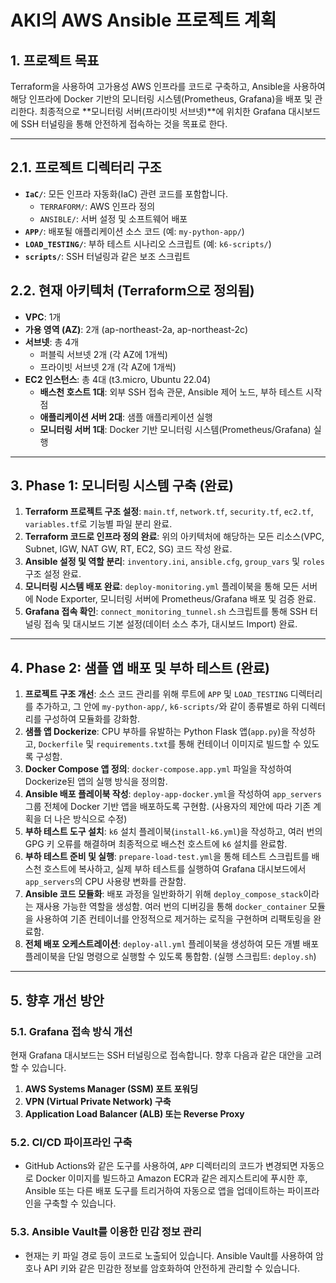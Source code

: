 # AKI의 AWS Ansible 프로젝트 계획

## 1. 프로젝트 목표

Terraform을 사용하여 고가용성 AWS 인프라를 코드로 구축하고, Ansible을 사용하여 해당 인프라에 Docker 기반의 모니터링 시스템(Prometheus, Grafana)을 배포 및 관리한다. 최종적으로 **모니터링 서버(프라이빗 서브넷)**에 위치한 Grafana 대시보드에 SSH 터널링을 통해 안전하게 접속하는 것을 목표로 한다.

---

## 2.1. 프로젝트 디렉터리 구조

- **`IaC/`**: 모든 인프라 자동화(IaC) 관련 코드를 포함합니다.
  - `TERRAFORM/`: AWS 인프라 정의
  - `ANSIBLE/`: 서버 설정 및 소프트웨어 배포
- **`APP/`**: 배포될 애플리케이션 소스 코드 (예: `my-python-app/`)
- **`LOAD_TESTING/`**: 부하 테스트 시나리오 스크립트 (예: `k6-scripts/`)
- **`scripts/`**: SSH 터널링과 같은 보조 스크립트

## 2.2. 현재 아키텍처 (Terraform으로 정의됨)

- **VPC**: 1개
- **가용 영역 (AZ)**: 2개 (ap-northeast-2a, ap-northeast-2c)
- **서브넷**: 총 4개
  - 퍼블릭 서브넷 2개 (각 AZ에 1개씩)
  - 프라이빗 서브넷 2개 (각 AZ에 1개씩)
- **EC2 인스턴스**: 총 4대 (t3.micro, Ubuntu 22.04)
  - **배스천 호스트 1대**: 외부 SSH 접속 관문, Ansible 제어 노드, 부하 테스트 시작점
  - **애플리케이션 서버 2대**: 샘플 애플리케이션 실행
  - **모니터링 서버 1대**: Docker 기반 모니터링 시스템(Prometheus/Grafana) 실행

---

## 3. Phase 1: 모니터링 시스템 구축 (완료)

1.  **Terraform 프로젝트 구조 설정**: `main.tf`, `network.tf`, `security.tf`, `ec2.tf`, `variables.tf`로 기능별 파일 분리 완료.
2.  **Terraform 코드로 인프라 정의 완료**: 위의 아키텍처에 해당하는 모든 리소스(VPC, Subnet, IGW, NAT GW, RT, EC2, SG) 코드 작성 완료.
3.  **Ansible 설정 및 역할 분리**: `inventory.ini`, `ansible.cfg`, `group_vars` 및 `roles` 구조 설정 완료.
4.  **모니터링 시스템 배포 완료**: `deploy-monitoring.yml` 플레이북을 통해 모든 서버에 Node Exporter, 모니터링 서버에 Prometheus/Grafana 배포 및 검증 완료.
5.  **Grafana 접속 확인**: `connect_monitoring_tunnel.sh` 스크립트를 통해 SSH 터널링 접속 및 대시보드 기본 설정(데이터 소스 추가, 대시보드 Import) 완료.

---

## 4. Phase 2: 샘플 앱 배포 및 부하 테스트 (완료)

1.  **프로젝트 구조 개선**: 소스 코드 관리를 위해 루트에 `APP` 및 `LOAD_TESTING` 디렉터리를 추가하고, 그 안에 `my-python-app/`, `k6-scripts/`와 같이 종류별로 하위 디렉터리를 구성하여 모듈화를 강화함.
2.  **샘플 앱 Dockerize**: CPU 부하를 유발하는 Python Flask 앱(`app.py`)을 작성하고, `Dockerfile` 및 `requirements.txt`를 통해 컨테이너 이미지로 빌드할 수 있도록 구성함.
3.  **Docker Compose 앱 정의**: `docker-compose.app.yml` 파일을 작성하여 Dockerize된 앱의 실행 방식을 정의함.
4.  **Ansible 배포 플레이북 작성**: `deploy-app-docker.yml`을 작성하여 `app_servers` 그룹 전체에 Docker 기반 앱을 배포하도록 구현함. (사용자의 제안에 따라 기존 계획을 더 나은 방식으로 수정)
5.  **부하 테스트 도구 설치**: `k6` 설치 플레이북(`install-k6.yml`)을 작성하고, 여러 번의 GPG 키 오류를 해결하며 최종적으로 배스천 호스트에 `k6` 설치를 완료함.
6.  **부하 테스트 준비 및 실행**: `prepare-load-test.yml`을 통해 테스트 스크립트를 배스천 호스트에 복사하고, 실제 부하 테스트를 실행하여 Grafana 대시보드에서 `app_servers`의 CPU 사용량 변화를 관찰함.
7.  **Ansible 코드 모듈화**: 배포 과정을 일반화하기 위해 `deploy_compose_stack`이라는 재사용 가능한 역할을 생성함. 여러 번의 디버깅을 통해 `docker_container` 모듈을 사용하여 기존 컨테이너를 안정적으로 제거하는 로직을 구현하며 리팩토링을 완료함.
8.  **전체 배포 오케스트레이션**: `deploy-all.yml` 플레이북을 생성하여 모든 개별 배포 플레이북을 단일 명령으로 실행할 수 있도록 통합함. (실행 스크립트: `deploy.sh`)

---

## 5. 향후 개선 방안

### 5.1. Grafana 접속 방식 개선

현재 Grafana 대시보드는 SSH 터널링으로 접속합니다. 향후 다음과 같은 대안을 고려할 수 있습니다.

1.  **AWS Systems Manager (SSM) 포트 포워딩**
2.  **VPN (Virtual Private Network) 구축**
3.  **Application Load Balancer (ALB) 또는 Reverse Proxy**

### 5.2. CI/CD 파이프라인 구축

- GitHub Actions와 같은 도구를 사용하여, `APP` 디렉터리의 코드가 변경되면 자동으로 Docker 이미지를 빌드하고 Amazon ECR과 같은 레지스트리에 푸시한 후, Ansible 또는 다른 배포 도구를 트리거하여 자동으로 앱을 업데이트하는 파이프라인을 구축할 수 있습니다.

### 5.3. Ansible Vault를 이용한 민감 정보 관리

- 현재는 키 파일 경로 등이 코드로 노출되어 있습니다. Ansible Vault를 사용하여 암호나 API 키와 같은 민감한 정보를 암호화하여 안전하게 관리할 수 있습니다.